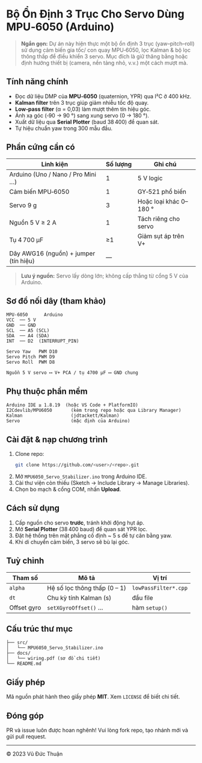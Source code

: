 # Bộ Ổn Định 3 Trục Cho Servo Dùng MPU‑6050 (Arduino)

> **Ngắn gọn:** Dự án này hiện thực một bộ ổn định 3 trục (yaw–pitch–roll) sử dụng cảm biến gia tốc/ con quay MPU‑6050, lọc Kalman & bộ lọc thông thấp để điều khiển 3 servo. Mục đích là giữ thăng bằng hoặc định hướng thiết bị (camera, nền tảng nhỏ, v.v.) một cách mượt mà.

## Tính năng chính

- Đọc dữ liệu DMP của **MPU‑6050** (quaternion, YPR) qua I²C ở 400 kHz.
- **Kalman filter** trên 3 trục giúp giảm nhiễu tốc độ quay.
- **Low‑pass filter** (α = 0,03) làm mượt thêm tín hiệu góc.
- Ánh xạ góc (‑90 → 90 °) sang xung servo (0 → 180 °).
- Xuất dữ liệu qua **Serial Plotter** (baud 38 400) để quan sát.
- Tự hiệu chuẩn yaw trong 300 mẫu đầu.

## Phần cứng cần có

| Linh kiện                             | Số lượng | Ghi chú                |
| ------------------------------------- | -------- | ---------------------- |
| Arduino (Uno / Nano / Pro Mini …)     | 1        | 5 V logic              |
| Cảm biến MPU‑6050                     | 1        | GY‑521 phổ biến        |
| Servo 9 g                             | 3        | Hoặc loại khác 0–180 ° |
| Nguồn 5 V ≥ 2 A                       | 1        | Tách riêng cho servo   |
| Tụ 4 700 µF                           | ≥1       | Giảm sụt áp trên V+    |
| Dây AWG16 (nguồn) + jumper (tín hiệu) | —        |                        |

> **Lưu ý nguồn:** Servo lấy dòng lớn; không cấp thẳng từ cổng 5 V của Arduino.

## Sơ đồ nối dây (tham khảo)

```
MPU‑6050      Arduino
VCC  ── 5 V
GND  ── GND
SCL  ── A5 (SCL)
SDA  ── A4 (SDA)
INT  ── D2  (INTERRUPT_PIN)

Servo Yaw   PWM D10
Servo Pitch PWM D9
Servo Roll  PWM D8

Nguồn 5 V servo ⟷ V+ PCA / tụ 4700 µF ⟷ GND chung
```

## Phụ thuộc phần mềm

```text
Arduino IDE ≥ 1.8.19  (hoặc VS Code + PlatformIO)
I2Cdevlib/MPU6050       (kèm trong repo hoặc qua Library Manager)
Kalman                  (jdtackett/Kalman)
Servo                   (mặc định của Arduino)
```

## Cài đặt & nạp chương trình

1. Clone repo:
   ```bash
   git clone https://github.com/<user>/<repo>.git
   ```
2. Mở `MPU6050_Servo_Stabilizer.ino` trong Arduino IDE.
3. Cài thư viện còn thiếu (Sketch → Include Library → Manage Libraries).
4. Chọn bo mạch & cổng COM, nhấn **Upload**.

## Cách sử dụng

1. Cấp nguồn cho servo **trước**, tránh khởi động hụt áp.
2. Mở **Serial Plotter** (38 400 baud) để quan sát YPR lọc.
3. Đặt hệ thống trên mặt phẳng cố định \~ 5 s để tự cân bằng yaw.
4. Khi di chuyển cảm biến, 3 servo sẽ bù lại góc.

## Tuỳ chỉnh

| Tham số     | Mô tả                        | Vị trí               |
| ----------- | ---------------------------- | -------------------- |
| `alpha`     | Hệ số lọc thông thấp (0 – 1) | `lowPassFilter*.cpp` |
| `dt`        | Chu kỳ tính Kalman (s)       | đầu file             |
| Offset gyro | `setXGyroOffset()` …         | hàm `setup()`        |

## Cấu trúc thư mục

```
├── src/
│   └── MPU6050_Servo_Stabilizer.ino
├── docs/
│   └── wiring.pdf (sơ đồ chi tiết)
└── README.md
```

## Giấy phép

Mã nguồn phát hành theo giấy phép **MIT**. Xem `LICENSE` để biết chi tiết.

## Đóng góp

PR và issue luôn được hoan nghênh! Vui lòng fork repo, tạo nhánh mới và gửi pull request.

---

© 2023 Vũ Đức Thuận

